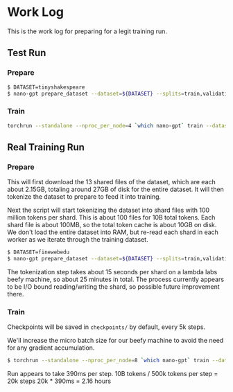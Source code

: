 # Work Log

This is the work log for preparing for a legit training run.

## Test Run

### Prepare

```bash
$ DATASET=tinyshakespeare
$ nano-gpt prepare_dataset --dataset=${DATASET} --splits=train,validation
```

### Train

```bash
torchrun --standalone --nproc_per_node=4 `which nano-gpt` train --dataset=${DATASET}
```

## Real Training Run

### Prepare

This will first download the 13 shared files of the dataset, which are each about 2.15GB,
totaling around 27GB of disk for the entire dataset. It will then tokenize the
dataset to prepare to feed it into training.

Next the script will start tokenizing the dataset into shard files with
100 million tokens per shard. This is about 100 files for 10B total tokens. Each
shard file is about 100MB, so the total token cache is about 10GB on disk. We
don't load the entire dataset into RAM, but re-read each shard in each worker
as we iterate through the training dataset.

```bash
$ DATASET=finewebedu
$ nano-gpt prepare_dataset --dataset=${DATASET} --splits=train,validation
```

The tokenization step takes about 15 seconds per shard on a lambda labs beefy
machine, so about 25 minutes in total. The process currently appears to be I/O
bound reading/writing the shard, so possible future improvement there.

### Train

Checkpoints will be saved in `checkpoints/` by default, every 5k steps.

We'll increase the micro batch size for our beefy machine to avoid the
need for any gradient accumulation.

```bash
$ torchrun --standalone --nproc_per_node=8 `which nano-gpt` train --dataset=${DATASET} --micro-batch-size=64 --hellaswag_samples=250
```

Run appears to take 390ms per step.
10B tokens / 500k tokens per step = 20k steps
20k * 390ms = 2.16 hours

